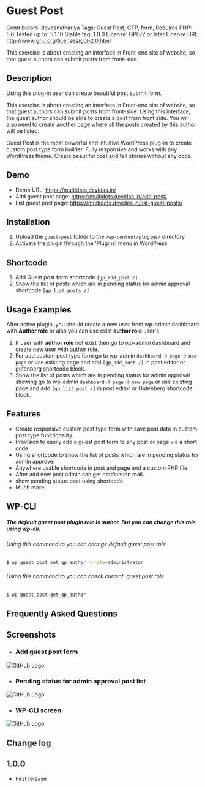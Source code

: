 # Guest Post 

Contributors: devdanidhariya
Tags: Guest Post, CTP, form,
Requires PHP: 5.6
Tested up to: 5.1.10
Stable tag: 1.0.0
License: GPLv2 or later
License URI: http://www.gnu.org/licenses/gpl-2.0.html


This exercise is about creating an interface in Front-end site of website, so that guest authors can submit posts from front-side.


## Description

Using this plug-in user can create beautiful post submit form. 

This exercise is about creating an interface in Front-end site of website, so that guest authors
can submit posts from front-side. Using this interface, the guest author should be able to create
a post from front side. You will also need to create another page where all the posts created by
this author will be listed.

Guest Post is the most powerful and intuitive WordPress plug-in to create custom post type form builder. Fully responsive and works with any WordPress theme. Create beautiful post and tell stories without any code.

## Demo
- Demo URL: https://multidots.devidas.in/
- Add guest post page: https://multidots.devidas.in/add-post/
- List guest post page: https://multidots.devidas.in/list-guest-posts/

## Installation

1. Upload the `guest-post` folder to the `/wp-content/plugins/` directory
2. Activate the plugin through the 'Plugins' menu in WordPress

## Shortcode

1. Add Guest post form shortcode `[gp_add_post /]` 
2. Show the list of posts which are in pending status for admin approval shortcode `[gp_list_posts /]` 

## Usage Examples 

 After active plugin, you should create a new user from wp-admin dashboard with **Author role** or also you can use exist **author role** user's.

1. If user with <b>author role</b> not exist then go to wp-admin dashboard and create new user with author role.
2. For add custom post type form go to wp-admin `dashboard` &#8594; `page` &#8594; `new page` or use existing page and add `[gp_add_post /]` in post editor or  gutenberg shortcode block. 
4. Show the list of posts which are in pending status for admin approval showing go to wp-admin `dashboard` &#8594; `page` &#8594; `new page` or use existing page and add `[gp_list_post /]` in post editor or  Gutenberg shortcode block.

## Features

* Create responsive custom post type form with save post data in custom post type functionality. 
* Provision to easily add a guest post form to any post or page via a short code.
* Using shortcode to show the list of posts which are in pending status for admin approve.
* Anywhere usable shortcode in post and page and a custom PHP file.
* After add new post admin can get notification mail.
* show pending status post using shortcode.
* Much more...

## WP-CLI

##### The default guest post plugin role is author. But you can change this role using wp-cli.


###### Using this command to you can change default guest post role.
```sh
$ wp guest_post set_gp_author --role=administrator
```
###### Using this command to you can check current  guest post role
```sh
$ wp guest_post get_gp_author
```



## Frequently Asked Questions


## Screenshots


* ### Add guest post form
![GitHub Logo](http://multidots.devidas.in/wp-content/uploads/2021/06/guest-post-add-post-form.png)

* ### Pending status for admin approval post list
![GitHub Logo](http://multidots.devidas.in/wp-content/uploads/2021/06/guest-posts-review-post-list.png)

* ### WP-CLI screen
![GitHub Logo](http://multidots.devidas.in/wp-content/uploads/2021/06/wp-cli.png)


## Change log


## 1.0.0
* First release